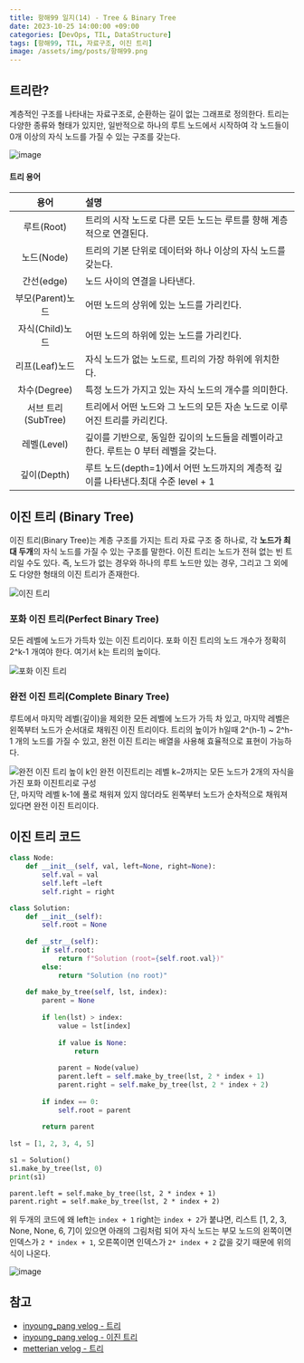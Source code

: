 ```yaml
---
title: 항해99 일지(14) - Tree & Binary Tree
date: 2023-10-25 14:00:00 +09:00
categories: [DevOps, TIL, DataStructure]
tags: [항해99, TIL, 자료구조, 이진 트리]
image: /assets/img/posts/항해99.png
---
```


## 트리란?
계층적인 구조를 나타내는 자료구조로, 순환하는 길이 없는 그래프로 정의한다. 트리는 다양한 종류와 형태가 있지만, 일반적으로 하나의 루트 노드에서 시작하여 각 노드들이 0개 이상의 자식 노드를 가질 수 있는 구조를 갖는다.

![image](https://github.com/honge7694/honge7694.github.io/assets/76715487/557cdd34-6fc1-49c6-a98c-4e750eb58fae)

#### 트리 용어

|용어| 설명|
|:---:|:---|
|루트(Root)|트리의 시작 노드로 다른 모든 노드는 루트를 향해 계층적으로 연결된다.|
|노드(Node)|트리의 기본 단위로 데이터와 하나 이상의 자식 노드를 갖는다.|
|간선(edge)|노드 사이의 연결을 나타낸다.|
|부모(Parent)노드|어떤 노드의 상위에 있는 노드를 가리킨다.|
|자식(Child)노드|어떤 노드의 하위에 있는 노드를 가리킨다.|
|리프(Leaf)노드|자식 노드가 없는 노드로, 트리의 가장 하위에 위치한다.|
|차수(Degree)|특정 노드가 가지고 있는 자식 노드의 개수를 의미한다. |
|서브 트리(SubTree)|트리에서 어떤 노드와 그 노드의 모든 자손 노드로 이루어진 트리를 카리킨다.|
|레벨(Level)|깊이를 기반으로, 동일한 깊이의 노드들을 레벨이라고 한다. 루트는 0 부터 레벨을 갖는다.|
|깊이(Depth)|루트 노드(depth=1)에서 어떤 노드까지의 계층적 깊이를 나타낸다.최대 수준 level + 1 |


## 이진 트리 (Binary Tree)
이진 트리(Binary Tree)는 계층 구조를 가지는 트리 자료 구조 중 하나로, 각 **노드가 최대 두개**의 자식 노드를 가질 수 있는 구조를 말한다. 이진 트리는 노드가 전혀 없는 빈 트리일 수도 있다. 즉, 노드가 없는 경우와 하나의 루트 노드만 있는 경우, 그리고 그 외에도 다양한 형태의 이진 트리가 존재한다.

![이진 트리](https://github.com/honge7694/honge7694.github.io/assets/76715487/a2a7128e-aac5-4738-801e-13e3aa5ff19e)

### 포화 이진 트리(Perfect Binary Tree)
모든 레벨에 노드가 가득차 있는 이진 트리이다. 포화 이진 트리의 노드 개수가 정확히 2^k-1 개여야 한다. 여기서 k는 트리의 높이다. 

![포화 이진 트리](https://github.com/honge7694/honge7694.github.io/assets/76715487/1b37fd2a-455f-49b5-a9ea-74596a102591)

### 완전 이진 트리(Complete Binary Tree)
루트에서 마지막 레벨(깊이)을 제외한 모든 레벨에 노드가 가득 차 있고, 마지막 레벨은 왼쪽부터 노드가 순서대로 채워진 이진 트리이다. 트리의 높이가 h일때 2^(h-1) ~ 2^h-1 개의 노드를 가질 수 있고, 완전 이진 트리는 배열을 사용해 효율적으로 표현이 가능하다.

![완전 이진 트리](https://github.com/honge7694/honge7694.github.io/assets/76715487/36fd4cad-ec8c-4004-8f0c-dee459f89340)
높이 k인 완전 이진트리는 레벨 k−2까지는 모든 노드가 2개의 자식을 가진 포화 이진트리로 구성    
단, 마지막 레벨 k-1에 풀로 채워져 있지 않더라도 왼쪽부터 노드가 순차적으로 채워져 있다면
완전 이진 트리이다.

## 이진 트리 코드

```python
class Node:
	def __init__(self, val, left=None, right=None):
		self.val = val
		self.left =left
		self.right = right

class Solution:
	def __init__(self):
		self.root = None
		
	def __str__(self):
		if self.root:
			return f"Solution (root={self.root.val})"
		else:
			return "Solution (no root)"
			
	def make_by_tree(self, lst, index):
		parent = None
		
		if len(lst) > index:
			value = lst[index]
			
			if value is None:
				return
			
			parent = Node(value)
			parent.left = self.make_by_tree(lst, 2 * index + 1)
			parent.right = self.make_by_tree(lst, 2 * index + 2)
			
		if index == 0:
			self.root = parent
		
		return parent
	
lst = [1, 2, 3, 4, 5]

s1 = Solution()
s1.make_by_tree(lst, 0)
print(s1)

```

`parent.left = self.make_by_tree(lst, 2 * index + 1)`    
`parent.right = self.make_by_tree(lst, 2 * index + 2)`     

위 두개의 코드에 왜 left는 `index + 1` right는 `index + 2`가 붙냐면, 리스트 [1, 2, 3, None, None, 6, 7]이 있으면 아래의 그림처럼 되어 자식 노드는 부모 노드의 왼쪽이면 인덱스가  `2 * index + 1`, 오른쪽이면 인덱스가  `2* index + 2` 값을 갖기 때문에 위의 식이 나온다.

![image](https://github.com/honge7694/honge7694.github.io/assets/76715487/92d86dae-a6ab-4731-95a0-bbd0983db195)

## 참고

+ [inyoung_pang velog - 트리](https://velog.io/@inyong_pang/17%EA%B0%95-%ED%8A%B8%EB%A6%ACTrees)
+ [inyoung_pang velog - 이진 트리](https://velog.io/@inyong_pang/18%EA%B0%95-%EC%9D%B4%EC%A7%84-%ED%8A%B8%EB%A6%ACBinary-Trees)
+ [metterian velog - 트리](https://velog.io/@metterian/Day2-%ED%8A%B8%EB%A6%ACTrees)